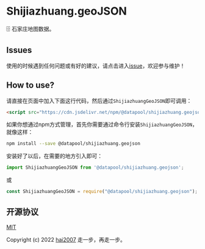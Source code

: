 # Shijiazhuang.geoJSON
🗄️ 石家庄地图数据。

## Issues
使用的时候遇到任何问题或有好的建议，请点击进入[issue](https://github.com/hai2007/datapool/issues)，欢迎参与维护！

## How to use?

请直接在页面中加入下面这行代码，然后通过```ShijiazhuangGeoJSON```即可调用：

```html
<script src="https://cdn.jsdelivr.net/npm/@datapool/shijiazhuang.geojson@1"></script>
```

如果你想通过npm方式管理，首先你需要通过命令行安装``````ShijiazhuangGeoJSON``````，就像这样：

```bash
npm install --save @datapool/shijiazhuang.geojson
```

安装好了以后，在需要的地方引入即可：

```js
import ShijiazhuangGeoJSON from '@datapool/shijiazhuang.geojson';
```

或

```js
const ShijiazhuangGeoJSON = require("@datapool/shijiazhuang.geojson");
```

开源协议
---------------------------------------
[MIT](https://github.com/hai2007/datapool/blob/master/LICENSE)

Copyright (c) 2022 [hai2007](https://hai2007.gitee.io/sweethome/) 走一步，再走一步。
